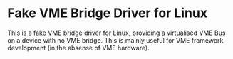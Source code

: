 Fake VME Bridge Driver for Linux
================================

This is a fake VME bridge driver for Linux, providing a virtualised VME Bus on
a device with no VME bridge. This is mainly useful for VME framework
development (in the absense of VME hardware).
